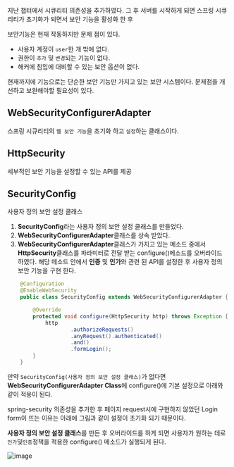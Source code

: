 
지난 챕터에서 시큐리티 의존성을 추가하였다. 그 후 서버를 시작하게 되면 스프링 시큐리티가 초기화가 되면서 보안 기능을 활성화 한 후 

보안기능은 현재 작동하지만 문제 점이 있다.

- 사용자 계정이 `user`한 개 밖에 없다.
- 권한이 `추가` 및 `변경`되는 기능이 없다.
- 해커에 침입에 대비할 수 있는 보안 옵션이 없다.

현재까지에 기능으로는 단순한 보안 기능만 가지고 있는 보안 시스템이다. 문제점을 개선하고 보완해야할 필요성이 있다. 

## WebSecurityConfigurerAdapter

스프링 시큐리티의 `웹 보안 기능`을 초기화 하고 `설정`하는 클래스이다.  

## HttpSecurity

세부적인 보안 기능을 설정할 수 있는 API를 제공

## SecurityConfig

사용자 정의 보안 설정 클래스

1. **SecurityConfig**라는 사용자 정의 보안 설정 클래스를 만들었다.
2. **WebSecurityConfigurerAdapter**클래스를 상속 받았다.
3. **WebSecurityConfigurerAdapter**클래스가 가지고 있는 메소드 중에서 **HttpSecurity**클래스를 파라미터로 전달 받는 configure()메소드를 오버라이드 하였다. 해당 메소드 안에서 **인증** 및 **인가**와 관련 된 API를 설정한 후 사용자 정의 보안 기능을 구현 한다.

```java
    @Configuration
    @EnableWebSecurity
    public class SecurityConfig extends WebSecurityConfigurerAdapter {

        @Override
        protected void configure(HttpSecurity http) throws Exception {
            http
                    .authorizeRequests()
                    .anyRequest().authenticated()
                    .and()
                    .formLogin();
        }
    }
```

만약 `SecurityConfig(사용자 정의 보안 설정 클래스)`가 없다면 **WebSecurityConfigurerAdapter Class**에 configure()에 기본 설정으로 아래와 같이 적용이 된다.

spring-security 의존성을 추가한 후 페이지 request시에 구현하지 않았던 Login form이 뜨는 이유는 아래에 그림과 같이 설정이 초기화 되기 때문이다.

**사용자 정의 보안 설정 클래스**를 만든 후 오버라이드를 하게 되면 사용자가 원하는 데로 `인가`및`인증`정책을 적용한 configure() 메소드가 실행되게 된다. 

![image](https://user-images.githubusercontent.com/69107255/126160197-0b8a95a1-d677-4a91-9643-e44259de449a.png)
